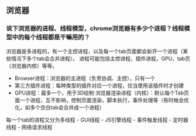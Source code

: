 ## 浏览器

### 说下浏览器的进程、线程模型，chrome浏览器有多少个进程？线程模型中的每个线程都是干嘛用的？

浏览器是多进程的，有一个主控进程，以及每一个tab页面都会新开一个进程（某些情况下多个tab会合并进程）。
进程可能包括主控进程，插件进程，GPU，tab页（浏览器内核）等等。
  - Browser进程：浏览器的主进程（负责协调、主控），只有一个
  - 第三方插件进程：每种类型的插件对应一个进程，仅当使用该插件时才创建
  - GPU进程：最多一个，用于3D绘制
浏览器渲染进程（内核）：默认每个Tab页面一个进程，互不影响，控制页面渲染，脚本执行，事件处理等（有时候会优化，如多个空白tab会合并成一个进程）

每一个tab的进程又分为多线程
    - GUI线程
    - JS引擎线程
    - 事件触发线程
    - 定时器线程
    - 网络请求线程

